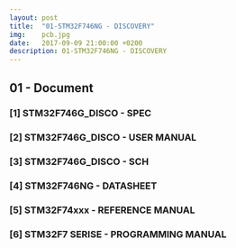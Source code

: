 ```yaml
---
layout: post
title:  "01-STM32F746NG - DISCOVERY"
img:    pcb.jpg
date:   2017-09-09 21:00:00 +0200
description: 01-STM32F746NG - DISCOVERY
---
```


## 01 - Document<br>
###  [1] STM32F746G_DISCO - SPEC<br>
###  [2] STM32F746G_DISCO - USER MANUAL<br>
###  [3] STM32F746G_DISCO - SCH<br>
###  [4] STM32F746NG - DATASHEET<br>
###  [5] STM32F74xxx - REFERENCE MANUAL<br>
###  [6] STM32F7 SERISE - PROGRAMMING MANUAL<br>
